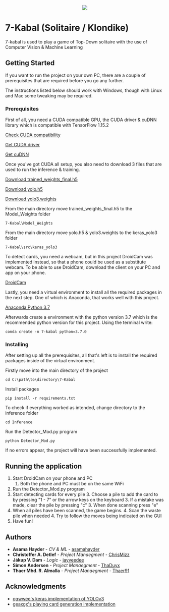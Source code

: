 <p align="center">
  <img src="https://i.imgur.com/0J3QMlC.png">
</p>

# 7-Kabal (Solitaire / Klondike)

7-kabal is used to play a game of Top-Down solitaire with the use of Computer Vision & Machine Learning

## Getting Started

If you want to run the project on your own PC, there are a couple of prerequisites that 
are required before you go any further. 

The instructions listed below should work with Windows, though with Linux and Mac some tweaking may be required.

### Prerequisites

First of all, you need a CUDA compatible GPU, the CUDA driver & cuDNN library which is compatible with TensorFlow 1.15.2

[Check CUDA compatibility](https://developer.nvidia.com/cuda-gpus)

[Get CUDA driver](https://developer.nvidia.com/cuda-toolkit-archive)

[Get cuDNN](https://developer.nvidia.com/rdp/cudnn-archive)

Once you've got CUDA all setup, you also need to download 3 files that are used to run the inference & training.

[Download trained_weights_final.h5](https://drive.google.com/file/d/1XWYXZuZDu36aqsacIaJ7t28o4202fuCC/view?usp=sharing)

[Download yolo.h5](https://drive.google.com/file/d/13kQJDb11mOii8x5oPDFkPxJ2-mp75UpV/view?usp=sharing)

[Download yolo3.weights](https://drive.google.com/file/d/1Lj3IMwXmizpZbCaerbJeOF2YXEmHXsgq/view?usp=sharing)

From the main directory move trained_weights_final.h5 to the Model_Weights folder
```
7-Kabal\Model_Weights
```
From the main directory move yolo.h5 & yolo3.weights to the keras_yolo3 folder
```
7-Kabal\src\keras_yolo3
```

To detect cards, you need a webcam, but in this project DroidCam was implemented instead, so that a phone could be used as a substitute webcam. To be able to use DroidCam, download the client on your PC and app on your phone.

[DroidCam](https://www.dev47apps.com/)

Lastly, you need a virtual environment to install all the required packages in the next step. One of which is Anaconda, that works well with this project.

[Anaconda Python 3.7](https://www.anaconda.com/products/individual)

Afterwards create a environment with the python version 3.7 which is the recommended python version for this project. Using the 
 terminal write:
```
conda create -n 7-kabal python=3.7.0
```

### Installing

After setting up all the prerequisites, all that's left is to install the required packages inside of the virtual environment.

Firstly move into the main directory of the project

```
cd C:\path\to\directory\7-Kabal
```

Install packages

```
pip install -r requirements.txt
```

To check if everything worked as intended, change directory to the inference folder

```
cd Inference
```

Run the Detector_Mod.py program

```
python Detector_Mod.py
```

If no errors appear, the project will have been successfully implemented.

## Running the application

1. Start DroidCam on your phone and PC
    1. Both the phone and PC must be on the same WiFi
2. Run the Detector_Mod.py program
3. Start detecting cards for every pile
    3. Choose a pile to add the card to by pressing "1 - 7" or the arrow keys on the keyboard
    3. If a mistake was made, clear the pile by pressing "c"
    3. When done scanning press "e"
4. When all piles have been scanned, the game begins.
    4. Scan the waste pile when needed
    4. Try to follow the moves being indicated on the GUI
5. Have fun!

## Authors

* **Asama Hayder** - *CV & ML* - [asamahayder](https://github.com/asamahayder)
* **Christoffer A. Detlef** - *Project Manaegment* - [ChrisMizz](https://github.com/ChrisMizz)
* **Jákup V. Dam** - *Logic* - [jayveedee](https://github.com/jayveedee)
* **Simon Andersen** - *Project Manaegment* - [ThaDuyx](https://github.com/ThaDuyx)
* **Thaer Mhd. R. Almalla** - *Project Manaegment* - [Thaer91](https://github.com/Thaer91)

## Acknowledgments

* [qqwwee's keras implementation of YOLOv3](https://github.com/qqwweee/keras-yolo3)
* [geaxgx's playing card generation implementation](https://github.com/geaxgx/playing-card-detection)